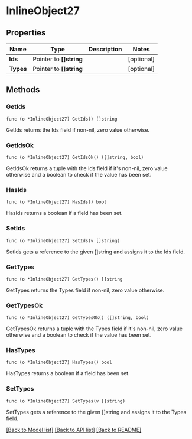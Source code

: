 # InlineObject27

## Properties

Name | Type | Description | Notes
------------ | ------------- | ------------- | -------------
**Ids** | Pointer to **[]string** |  | [optional] 
**Types** | Pointer to **[]string** |  | [optional] 

## Methods

### GetIds

`func (o *InlineObject27) GetIds() []string`

GetIds returns the Ids field if non-nil, zero value otherwise.

### GetIdsOk

`func (o *InlineObject27) GetIdsOk() ([]string, bool)`

GetIdsOk returns a tuple with the Ids field if it's non-nil, zero value otherwise
and a boolean to check if the value has been set.

### HasIds

`func (o *InlineObject27) HasIds() bool`

HasIds returns a boolean if a field has been set.

### SetIds

`func (o *InlineObject27) SetIds(v []string)`

SetIds gets a reference to the given []string and assigns it to the Ids field.

### GetTypes

`func (o *InlineObject27) GetTypes() []string`

GetTypes returns the Types field if non-nil, zero value otherwise.

### GetTypesOk

`func (o *InlineObject27) GetTypesOk() ([]string, bool)`

GetTypesOk returns a tuple with the Types field if it's non-nil, zero value otherwise
and a boolean to check if the value has been set.

### HasTypes

`func (o *InlineObject27) HasTypes() bool`

HasTypes returns a boolean if a field has been set.

### SetTypes

`func (o *InlineObject27) SetTypes(v []string)`

SetTypes gets a reference to the given []string and assigns it to the Types field.


[[Back to Model list]](../README.md#documentation-for-models) [[Back to API list]](../README.md#documentation-for-api-endpoints) [[Back to README]](../README.md)


